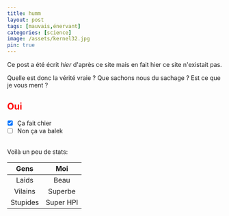 ```yaml
---
title: humm
layout: post
tags: [mauvais,énervant]
categories: [science]
image: /assets/kernel32.jpg
pin: true
---
```


Ce post a été écrit _hier_ d'après ce site mais en fait hier ce site n'existait pas.

Quelle est donc la vérité vraie ? Que sachons nous du sachage ? Est ce que je vous ment ?

## <span style="color: red;">__Oui__</span>

- [x] Ça fait chier
- [ ] Non ça va balek

<br>
Voilà un peu de stats:

| Gens | Moi |
| :-: | :-: |
| Laids | Beau |
| Vilains | Superbe |
| Stupides | Super HPI | 